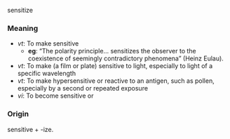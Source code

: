 sensitize
### Meaning
+ _vt_: To make sensitive
    + __eg__: “The polarity principle... sensitizes the observer to the coexistence of seemingly contradictory phenomena” (Heinz Eulau).
+ _vt_: To make (a film or plate) sensitive to light, especially to light of a specific wavelength
+ _vt_: To make hypersensitive or reactive to an antigen, such as pollen, especially by a second or repeated exposure
+ _vi_: To become sensitive or

### Origin

sensitive + -ize.
